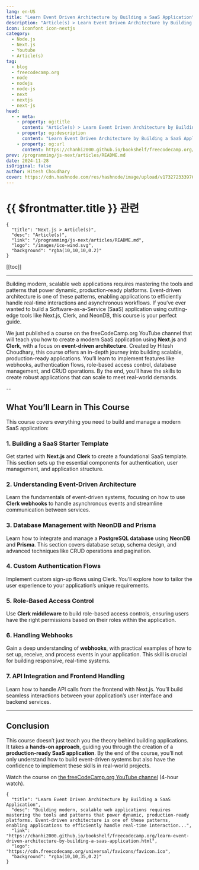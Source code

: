 ```yaml
---
lang: en-US
title: "Learn Event Driven Architecture by Building a SaaS Application"
description: "Article(s) > Learn Event Driven Architecture by Building a SaaS Application"
icon: iconfont icon-nextjs
category:
  - Node.js
  - Next.js
  - Youtube
  - Article(s)
tag:
  - blog
  - freecodecamp.org
  - node
  - nodejs
  - node-js
  - next
  - nextjs
  - next-js
head:
  - - meta:
    - property: og:title
      content: "Article(s) > Learn Event Driven Architecture by Building a SaaS Application"
    - property: og:description
      content: "Learn Event Driven Architecture by Building a SaaS Application"
    - property: og:url
      content: https://chanhi2000.github.io/bookshelf/freecodecamp.org/learn-event-driven-architecture-by-building-a-saas-application.html
prev: /programming/js-next/articles/README.md
date: 2024-11-28
isOriginal: false
author: Hitesh Choudhary
cover: https://cdn.hashnode.com/res/hashnode/image/upload/v1732723339763/00a52032-bb51-4b07-b666-7bc771e58395.jpeg
---
```


# {{ $frontmatter.title }} 관련

```component VPCard
{
  "title": "Next.js > Article(s)",
  "desc": "Article(s)",
  "link": "/programming/js-next/articles/README.md",
  "logo": "/images/ico-wind.svg",
  "background": "rgba(10,10,10,0.2)"
}
```

[[toc]]

---

<SiteInfo
  name="Learn Event Driven Architecture by Building a SaaS Application"
  desc="Building modern, scalable web applications requires mastering the tools and patterns that power dynamic, production-ready platforms. Event-driven architecture is one of these patterns, enabling applications to efficiently handle real-time interaction..."
  url="https://freecodecamp.org/news/learn-event-driven-architecture-by-building-a-saas-application"
  logo="https://cdn.freecodecamp.org/universal/favicons/favicon.ico"
  preview="https://cdn.hashnode.com/res/hashnode/image/upload/v1732723339763/00a52032-bb51-4b07-b666-7bc771e58395.jpeg"/>

Building modern, scalable web applications requires mastering the tools and patterns that power dynamic, production-ready platforms. Event-driven architecture is one of these patterns, enabling applications to efficiently handle real-time interactions and asynchronous workflows. If you’ve ever wanted to build a Software-as-a-Service (SaaS) application using cutting-edge tools like Next.js, Clerk, and NeonDB, this course is your perfect guide.

We just published a course on the freeCodeCamp.org YouTube channel that will teach you how to create a modern SaaS application using **Next.js** and **Clerk**, with a focus on **event-driven architecture**. Created by Hitesh Choudhary, this course offers an in-depth journey into building scalable, production-ready applications. You’ll learn to implement features like webhooks, authentication flows, role-based access control, database management, and CRUD operations. By the end, you’ll have the skills to create robust applications that can scale to meet real-world demands.

--

## What You’ll Learn in This Course

This course covers everything you need to build and manage a modern SaaS application:

### 1. Building a SaaS Starter Template

Get started with **Next.js** and **Clerk** to create a foundational SaaS template. This section sets up the essential components for authentication, user management, and application structure.

### 2. Understanding Event-Driven Architecture

Learn the fundamentals of event-driven systems, focusing on how to use **Clerk webhooks** to handle asynchronous events and streamline communication between services.

### 3. Database Management with NeonDB and Prisma

Learn how to integrate and manage a **PostgreSQL database** using **NeonDB** and **Prisma**. This section covers database setup, schema design, and advanced techniques like CRUD operations and pagination.

### 4. Custom Authentication Flows

Implement custom sign-up flows using Clerk. You’ll explore how to tailor the user experience to your application’s unique requirements.

### 5. Role-Based Access Control

Use **Clerk middleware** to build role-based access controls, ensuring users have the right permissions based on their roles within the application.

### 6. Handling Webhooks

Gain a deep understanding of **webhooks**, with practical examples of how to set up, receive, and process events in your application. This skill is crucial for building responsive, real-time systems.

### 7. API Integration and Frontend Handling

Learn how to handle API calls from the frontend with Next.js. You’ll build seamless interactions between your application’s user interface and backend services.

---

## Conclusion

This course doesn’t just teach you the theory behind building applications. It takes a **hands-on approach**, guiding you through the creation of a **production-ready SaaS application**. By the end of the course, you’ll not only understand how to build event-driven systems but also have the confidence to implement these skills in real-world projects.

Watch the course on [the freeCodeCamp.org YouTube channel](https://youtu.be/TtvytXHLAsc) (4-hour watch).

<VidStack src="youtube/TtvytXHLAsc" />

<!-- TODO: add ARTICLE CARD -->
```component VPCard
{
  "title": "Learn Event Driven Architecture by Building a SaaS Application",
  "desc": "Building modern, scalable web applications requires mastering the tools and patterns that power dynamic, production-ready platforms. Event-driven architecture is one of these patterns, enabling applications to efficiently handle real-time interaction...",
  "link": "https://chanhi2000.github.io/bookshelf/freecodecamp.org/learn-event-driven-architecture-by-building-a-saas-application.html",
  "logo": "https://cdn.freecodecamp.org/universal/favicons/favicon.ico",
  "background": "rgba(10,10,35,0.2)"
}
```
